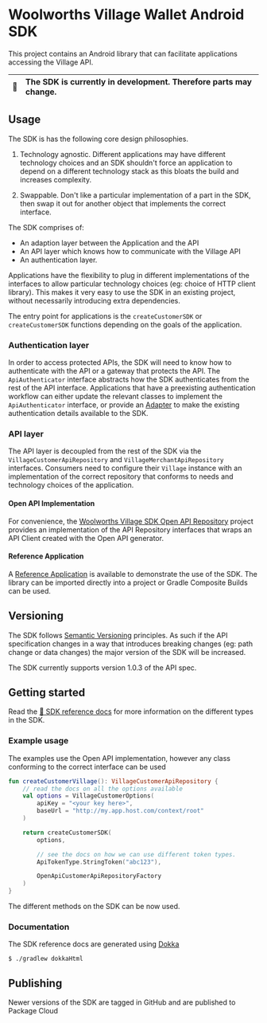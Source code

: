 # Woolworths Village Wallet Android SDK

This project contains an Android library that can facilitate
applications accessing the Village API.

| :memo: | The SDK is currently in development. Therefore parts may change. |
|--------|:-----------------------------------------------------------------|

## Usage

The SDK is has the following core design philosophies.

1. Technology agnostic. Different applications may have different technology
choices and an SDK shouldn't force an application to depend on a different
technology stack as this bloats the build and increases complexity.

2. Swappable. Don't like a particular implementation of a part in the
SDK, then swap it out for another object that implements the correct
interface.

The SDK comprises of:
 - An adaption layer between the Application and the API
 - An API layer which knows how to communicate with the Village API
 - An authentication layer.

Applications have the flexibility to plug in different implementations of
the interfaces to allow particular technology choices (eg: choice of
HTTP client library). This makes it very easy to use the SDK in an
existing project, without necessarily introducing extra dependencies.

The entry point for applications is the `createCustomerSDK` or
`createCustomerSDK` functions depending on the goals of the application.

### Authentication layer

In order to access protected APIs, the SDK will need to know how to
authenticate with the API or a gateway that protects the API. The
`ApiAuthenticator` interface abstracts how the SDK authenticates from
the rest of the API interface. Applications that have a preexisting
authentication workflow can either update the relevant classes to implement the
`ApiAuthenticator` interface, or provide an [Adapter](https://en.wikipedia.org/wiki/Adapter_pattern#Java)
to make the existing authentication details available to the SDK.

### API layer

The API layer is decoupled from the rest of the SDK via the
`VillageCustomerApiRepository` and `VillageMerchantApiRepository`
interfaces. Consumers need to configure their `Village` instance with
an implementation of the correct repository that conforms to needs and
technology choices of the application.

#### Open API Implementation

For convenience, the [Woolworths Village SDK Open API Repository](https://github.com/woolworthslimited/paysdk2-openapi)
project provides an implementation of the API Repository interfaces
that wraps an API Client created with the Open API generator.

#### Reference Application

A [Reference Application](https://github.com/woolworthslimited/paysdk2-reference-android) is available
to demonstrate the use of the SDK. The library can be imported directly into a project
or Gradle Composite Builds can be used.

## Versioning

The SDK follows [Semantic Versioning](https://semver.org/) principles.
As such if the API specification changes in a way that introduces breaking
changes (eg: path change or data changes) the major version of the SDK
will be increased.

The SDK currently supports version 1.0.3 of the API spec.

## Getting started

Read the [📘 SDK reference docs](/sdk/docs/index.html) for more information on the different types
in the SDK.

### Example usage

The examples use the Open API implementation, however any class conforming to the correct interface
can be used

```kotlin
fun createCustomerVillage(): VillageCustomerApiRepository {
    // read the docs on all the options available
    val options = VillageCustomerOptions(
        apiKey = "<your key here>",
        baseUrl = "http://my.app.host.com/context/root"
    )

    return createCustomerSDK(
        options, 

        // see the docs on how we can use different token types.
        ApiTokenType.StringToken("abc123"),

        OpenApiCustomerApiRepositoryFactory
    )
}
```

The different methods on the SDK can be now used.

### Documentation

The SDK reference docs are generated using [Dokka](https://github.com/Kotlin/dokka)

```shell
$ ./gradlew dokkaHtml
```

## Publishing

Newer versions of the SDK are tagged in GitHub and are published to Package Cloud